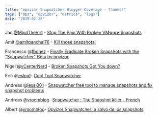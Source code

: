 ```yaml
---
title: "opvizor Snapwatcher Blogger Coverage - Thanks!"
tags: ["Ops", "opvizor", "metrics", "logs"]
date: "2015-02-25"
---
```


Jan [@MindTheVirt](https://www.twitter.com/MindTheVirt) - [Stop The Pain With Broken VMware Snapshots](http://www.mindthevirt.com/?p=467)

Amit [@amitpanchal76](https://www.twitter.com/amitpanchal76) - [Kill those snapshots!](http://apanchal.com/?p=415)

Francesco @[fbonez](https://twitter.com/fbonez) - [Finally Eradicate Broken Snapshots with the "Snapwatcher" Beta by opvizor](http://www.thevirtualway.it/en/?p=1218)

Nigel @[vCenterNerd](https://www.twitter.com/vCenterNerd) \- [Broken Snapshots Got You down?](http://nigelhickey.com/broken-snapshots-got/)

Eric @[esloof](https://www.twitter.com/esloof)\- [Cool Tool Snapwatcher](http://www.ntpro.nl/blog/archives/2863-Cool-Tool-Snapwatcher.html)

Andreas @[lessi001](https://www.twitter.com/lessi001) \- [Snapwatcher free tool to manage snapshots and fix snapshot problems](http://www.running-system.com/snapwatcher-free-tool-to-manage-snapshots-and-fix-snapshot-problems/)

Andreas @[vroomblog](https://www.twitter.com/vroomblog)\- [Snapwatcher : The Snapshot killer - French](http://vroomblog.com/snapwatcher-the-snapshot-killer/)

Albert @[vroomblog](https://www.twitter.com/josemariagris)\- [Opvizor Snapwatcher: a salvo de los snapshots](http://www.jmgris.com/index.php/opvizor-snapwatcher-a-salvo-de-los-snapshots)

